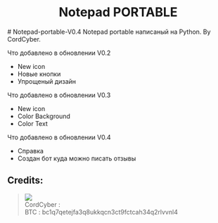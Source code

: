 <h1 align="center">Notepad PORTABLE</h1>
# Notepad-portable-V0.4
Notepad portable написаный на Python. By CordCyber.

Что добавлено в обновлении V0.2

- New icon
- Новые кнопки
- Упрощеный дизайн

Что добавлено в обновлении V0.3

- New icon
- Color Background
- Color Text

Что добавлено в обновлении V0.4

- Справка
- Создан бот куда можно писать отзывы

##  Credits:
 > [![](https://i.gifer.com/2GU.gif?size=40)](https://github.com/CordCyber) <br>CordCyber :
 <br>BTC : bc1q7qetejfa3q8ukkqcn3ct9fctcah34q2rlvvnl4
